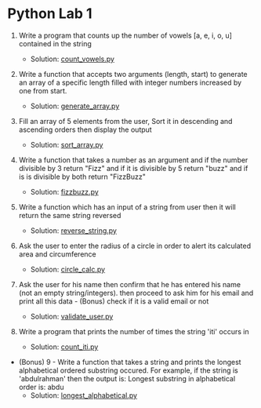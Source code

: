 # Python Lab 1

1. Write a program that counts up the number of vowels [a, e, i, o, u]
   contained in the string

   - Solution: [count_vowels.py](./count_vowels.py)

2. Write a function that accepts two arguments (length, start) to generate
   an array of a specific length filled with integer numbers increased by one
   from start.

   - Solution: [generate_array.py](./generate_array.py)

3. Fill an array of 5 elements from the user, Sort it in descending and
   ascending orders then display the output

   - Solution: [sort_array.py](./sort_array.py)

4. Write a function that takes a number as an argument and if the number
   divisible by 3 return "Fizz" and if it is divisible by 5 return "buzz" and if is is
   divisible by both return "FizzBuzz"

   - Solution: [fizzbuzz.py](./fizzbuzz.py)

5. Write a function which has an input of a string from user then it will
   return the same string reversed

   - Solution: [reverse_string.py](./reverse_string.py)

6. Ask the user to enter the radius of a circle in order to alert its calculated
   area and circumference

   - Solution: [circle_calc.py](./calc_circle.py)

7. Ask the user for his name then confirm that he has entered his name
   (not an empty string/integers). then proceed to ask him for his email and
   print all this data - (Bonus) check if it is a valid email or not

   - Solution: [validate_user.py](./validate_user.py)

8. Write a program that prints the number of times the string 'iti' occurs in
   - Solution: [count_iti.py](./count_iti.py)

- (Bonus) 9 - Write a function that takes a string and prints the longest
  alphabetical ordered substring occured.
  For example, if the string is 'abdulrahman' then the output is:
  Longest substring in alphabetical order is: abdu
  - Solution: [longest_alphabetical.py](./longest_alphabetical.py)
